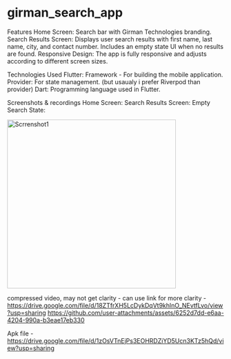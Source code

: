 # girman_search_app

Features
Home Screen: Search bar with Girman Technologies branding.
Search Results Screen: Displays user search results with first name, last name, city, and contact number. Includes an empty state UI when no results are found.
Responsive Design: The app is fully responsive and adjusts according to different screen sizes.

Technologies Used
Flutter: Framework - For building the mobile application.
Provider: For state management. (but usaualy i prefer Riverpod than provider)
Dart: Programming language used in Flutter.

Screenshots & recordings
Home Screen:
Search Results Screen:
Empty Search State:

<img width="391" alt="Scrrenshot1" src="https://github.com/user-attachments/assets/39f8fbbe-86e4-4c78-8988-45e3011d2ead">

compressed video, may not get clarity - can use link for more clarity - https://drive.google.com/file/d/18ZTfrXH5LcDykDqVt9khlnO_NEvtfLvo/view?usp=sharing
https://github.com/user-attachments/assets/6252d7dd-e6aa-4204-990a-b3eae17eb330

Apk file - https://drive.google.com/file/d/1zOsVTnEjPs3EOHRDZiYD5Ucn3KTz5hQd/view?usp=sharing

